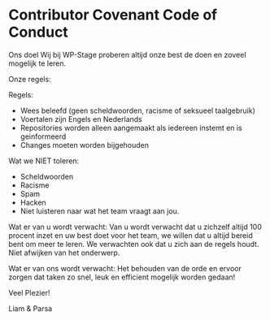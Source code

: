 # Contributor Covenant Code of Conduct

Ons doel
Wij bij WP-Stage proberen altijd onze best de doen en zoveel mogelijk te leren.

Onze regels:

Regels:
* Wees beleefd (geen scheldwoorden, racisme of seksueel taalgebruik)
* Voertalen zijn Engels en Nederlands
* Repositories worden alleen aangemaakt als iedereen instemt en is geinformeerd
* Changes moeten worden bijgehouden

Wat we NIET toleren:
* Scheldwoorden
* Racisme
* Spam
* Hacken
* Niet luisteren naar wat het team vraagt aan jou.

Wat er van u wordt verwacht:
Van u wordt verwacht dat u zichzelf altijd 100 procent inzet en uw best doet voor het team, we willen dat u altijd bereid bent
om meer te leren. We verwachten ook dat u zich aan de regels houdt.
Niet afwijken van het onderwerp.

Wat er van ons wordt verwacht:
Het behouden van de orde en ervoor zorgen dat taken zo snel, leuk en efficient mogelijk worden gedaan!

Veel Plezier!

Liam & Parsa

